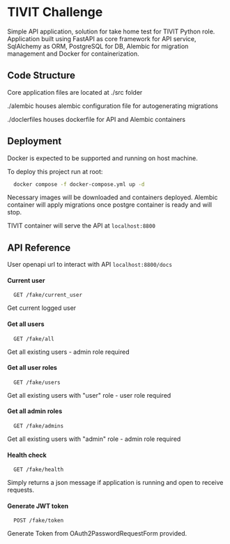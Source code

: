 
# TIVIT Challenge

Simple API application, solution for take home test for TIVIT Python role.
Application built using FastAPI as core framework for API service, SqlAlchemy as ORM, PostgreSQL for DB, Alembic for migration management and Docker for containerization.


## Code Structure

Core application files are located at ./src folder

./alembic houses alembic configuration file for autogenerating migrations

./doclerfiles houses dockerfile for API and Alembic containers
## Deployment

Docker is expected to be supported and running on host machine.

To deploy this project run at root:

```bash
  docker compose -f docker-compose.yml up -d
```

Necessary images will be downloaded and containers deployed.
Alembic container will apply migrations once postgre container is ready and will stop.

TIVIT container will serve the API at ```localhost:8800```

## API Reference

User openapi url to interact with API
```localhost:8800/docs```

#### Current user

```http
  GET /fake/current_user
```

Get current logged user

#### Get all users

```http
  GET /fake/all
```

Get all existing users - admin role required

#### Get all user roles

```http
  GET /fake/users
```

Get all existing users with "user" role - user role required

#### Get all admin roles

```http
  GET /fake/admins
```

Get all existing users with "admin" role - admin role required

#### Health check

```http
  GET /fake/health
```

Simply returns a json message if application is running and open to receive requests.

#### Generate JWT token

```http
  POST /fake/token
```

Generate Token from OAuth2PasswordRequestForm provided.